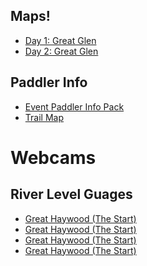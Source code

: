 ## Maps!
- [Day 1: Great Glen](GG_Day1.pdf)
- [Day 2: Great Glen](GG_Day2.pdf)

## Paddler Info
- [Event Paddler Info Pack](files/Paddlerinfo-pack.pdf)
- [Trail Map](files/trail_map.pdf.pdf)


# Webcams

## River Level Guages
- [Great Haywood (The Start)]()
- [Great Haywood (The Start)]()
- [Great Haywood (The Start)]()
- [Great Haywood (The Start)]()